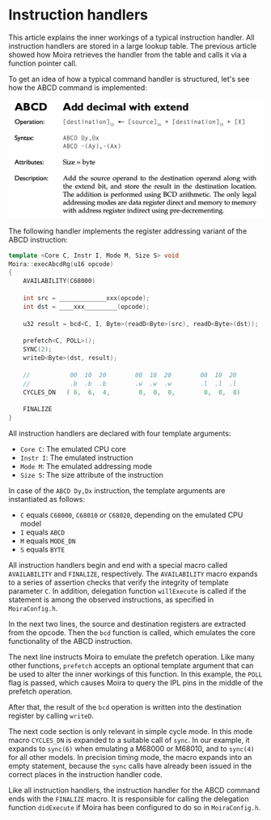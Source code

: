 # Instruction handlers

This article explains the inner workings of a typical instruction handler. All instruction handlers are stored in a large lookup table. The previous article showed how Moira retrieves the handler from the table and calls it via a function pointer call. 

To get an idea of how a typical command handler is structured, let's see how the ABCD command is implemented: 

![ABCD instruction details](../images/abcd.png)

The following handler implements the register addressing variant of the ABCD instruction:

```c++
template <Core C, Instr I, Mode M, Size S> void
Moira::execAbcdRg(u16 opcode)
{
    AVAILABILITY(C68000)

    int src = _____________xxx(opcode);
    int dst = ____xxx_________(opcode);

    u32 result = bcd<C, I, Byte>(readD<Byte>(src), readD<Byte>(dst));

    prefetch<C, POLL>();
    SYNC(2);
    writeD<Byte>(dst, result);

    //           00  10  20        00  10  20        00  10  20
    //           .b  .b  .b        .w  .w  .w        .l  .l  .l
    CYCLES_DN   ( 6,  6,  4,        0,  0,  0,        0,  0,  0)

    FINALIZE
}
```

All instruction handlers are declared with four template arguments:
- `Core C`: The emulated CPU core
- `Instr I`: The emulated instruction
- `Mode M`: The emulated addressing mode
- `Size S`: The size attribute of the instruction

In case of the `ABCD Dy,Dx` instruction, the template arguments are instantiated as follows: 
- `C` equals `C68000`, `C68010` or `C68020`, depending on the emulated CPU model
- `I` equals `ABCD`
- `M` equals `MODE_DN`
- `S` equals `BYTE`

All instruction handlers begin and end with a special macro called `AVAILABILITY` and `FINALIZE`, respectively. The `AVAILABILITY` macro expands to a series of assertion checks that verify the integrity of template parameter `C`. In addition, delegation function `willExecute` is called if the statement is among the observed instructions, as specified in `MoiraConfig.h`. 

In the next two lines, the source and destination registers are extracted from the opcode. Then the `bcd` function is called, which emulates the core functionality of the ABCD instruction.

The next line instructs Moira to emulate the prefetch operation. Like many other functions, `prefetch` accepts an optional template argument that can be used to alter the inner workings of this function. In this example, the `POLL` flag is passed, which causes Moira to query the IPL pins in the middle of the prefetch operation.

After that, the result of the `bcd` operation is written into the destination register by calling `writeD`. 

The next code section is only relevant in simple cycle mode. In this mode macro `CYCLES_DN` is expanded to a suitable call of `sync`. In our example, it expands to `sync(6)` when emulating a M68000 or M68010, and to `sync(4)` for all other models. In precision timing mode, the macro expands into an empty statement, because the `sync` calls have already been issued in the correct places in the instruction handler code.

Like all instruction handlers, the instruction handler for the ABCD command ends with the `FINALIZE` macro. It is responsible for calling the delegation function `didExecute` if Moira has been configured to do so in `MoiraConfig.h`.  
